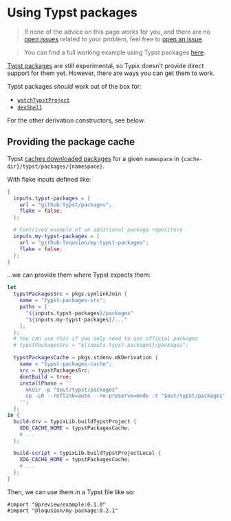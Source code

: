 # Using Typst packages

> If none of the advice on this page works for you, and there are no [open
> issues][github-open-issues] related to your problem, feel free to [open an
> issue][github-new-issue].

[github-new-issue]: https://github.com/loqusion/typix/issues/new?assignees=&labels=typst+packages&projects=&template=3-typst_packages.md&title=%5BTypst+packages%5D%3A+
[github-open-issues]: https://github.com/loqusion/typix/issues?q=is%3Aissue+is%3Aopen+sort%3Aupdated-desc+label%3A%22typst+packages%22

> You can find a full working example using Typst packages [here][github-example].

[github-example]: https://github.com/loqusion/typix/blob/main/examples/typst-packages/flake.nix

[Typst packages][typst-packages] are still experimental, so Typix doesn't
provide direct support for them yet. However, there are ways you can get them to
work.

[typst-packages]: https://github.com/typst/packages

Typst packages _should_ work out of the box for:

- [`watchTypstProject`](../api/derivations/watch-typst-project.md)
- [`devShell`](../api/derivations/dev-shell.md)

For the other derivation constructors, see below.

## Providing the package cache

Typst [caches downloaded packages][typst-packages-cache] for a given `namespace`
in `{cache-dir}/typst/packages/{namespace}`.

[typst-packages-cache]: https://github.com/typst/packages?tab=readme-ov-file#downloads

With flake inputs defined like:

```nix
{
  inputs.typst-packages = {
    url = "github:typst/packages";
    flake = false;
  };

  # Contrived example of an additional package repository
  inputs.my-typst-packages = {
    url = "github:loqusion/my-typst-packages";
    flake = false;
  };
}
```

...we can provide them where Typst expects them:

```nix
let
  typstPackagesSrc = pkgs.symlinkJoin {
    name = "typst-packages-src";
    paths = [
      "${inputs.typst-packages}/packages"
      "${inputs.my-typst-packages}/..."
    ];
  };
  # You can use this if you only need to use official packages
  # typstPackagesSrc = "${inputs.typst-packages}/packages";

  typstPackagesCache = pkgs.stdenv.mkDerivation {
    name = "typst-packages-cache";
    src = typstPackagesSrc;
    dontBuild = true;
    installPhase = ''
      mkdir -p "$out/typst/packages"
      cp -LR --reflink=auto --no-preserve=mode -t "$out/typst/packages" "$src"/*
    '';
  };
in {
  build-drv = typixLib.buildTypstProject {
    XDG_CACHE_HOME = typstPackagesCache;
    # ...
  };

  build-script = typixLib.buildTypstProjectLocal {
    XDG_CACHE_HOME = typstPackagesCache;
    # ...
  };
}
```

Then, we can use them in a Typst file like so:

```typst
#import "@preview/example:0.1.0"
#import "@loqusion/my-package:0.2.1"
```

